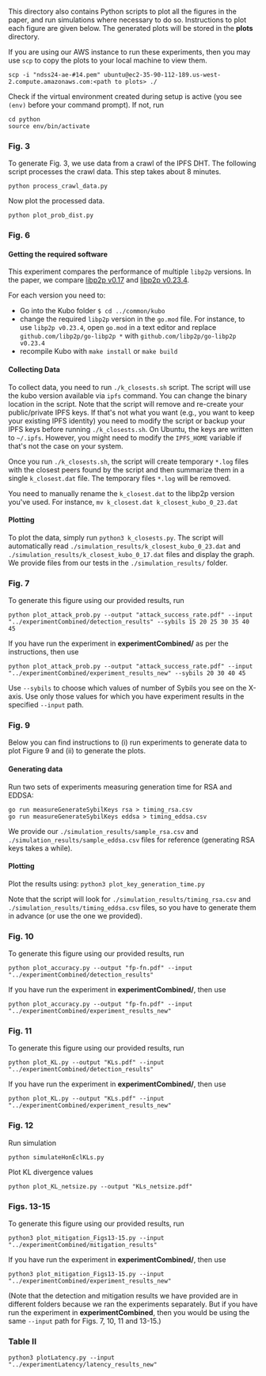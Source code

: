 This directory also contains Python scripts to plot all the figures in the paper, and run simulations where necessary to do so. Instructions to plot each figure are given below. The generated plots will be stored in the **plots** directory.

If you are using our AWS instance to run these experiments, then you may use `scp` to copy the plots to your local machine to view them.
```
scp -i "ndss24-ae-#14.pem" ubuntu@ec2-35-90-112-189.us-west-2.compute.amazonaws.com:<path to plots> ./
```

Check if the virtual environment created during setup is active (you see `(env)` before your command prompt). If not, run
```
cd python
source env/bin/activate
```
### Fig. 3
To generate Fig. 3, we use data from a crawl of the IPFS DHT. The following script processes the crawl data. This step takes about 8 minutes.
```
python process_crawl_data.py
```
Now plot the processed data.
```
python plot_prob_dist.py
```
### Fig. 6
#### Getting the required software
This experiment compares the performance of multiple `libp2p` versions. In the paper, we compare [libp2p v0.17](https://github.com/libp2p/go-libp2p/releases/tag/v0.17.0) and [libp2p v0.23.4](https://github.com/libp2p/go-libp2p/releases/tag/v0.23.4).

For each version you need to:
<!-- * download [Kubo](https://github.com/ipfs/kubo) -->
* Go into the Kubo folder `$ cd ../common/kubo`
* change the required `libp2p` version in the `go.mod` file. For instance, to use `libp2p v0.23.4`, open `go.mod` in a text editor and replace `github.com/libp2p/go-libp2p *` with `github.com/libp2p/go-libp2p v0.23.4`
* recompile Kubo with `make install` or `make build`


#### Collecting Data
To collect data, you need to run `./k_closests.sh` script. The script will use the kubo version available via `ipfs` command. You can change the binary location in the script. Note that the script will remove and re-create your public/private IPFS keys. If that's not what you want (e.g., you want to keep your existing IPFS identity) you need to modify the script or backup your IPFS keys before running `./k_closests.sh`. On Ubuntu, the keys are written to `~/.ipfs`. However, you might need to modify the `IPFS_HOME` variable if that's not the case on your system. 

Once you run `./k_closests.sh`, the script will create temporary `*.log` files with the closest peers found by the script and then summarize them in a single `k_closest.dat` file. The temporary files `*.log` will be removed. 

You need to manually rename the `k_closest.dat` to the libp2p version you've used. For instance, `mv k_closest.dat k_closest_kubo_0_23.dat`

#### Plotting
To plot the data, simply run `python3 k_closests.py`. The script will automatically read `./simulation_results/k_closest_kubo_0_23.dat` and `./simulation_results/k_closest_kubo_0_17.dat` files and display the graph. We provide files from our tests in the `./simulation_results/` folder.



### Fig. 7
To generate this figure using our provided results, run
```
python plot_attack_prob.py --output "attack_success_rate.pdf" --input "../experimentCombined/detection_results" --sybils 15 20 25 30 35 40 45
```
If you have run the experiment in **experimentCombined/** as per the instructions, then use
```
python plot_attack_prob.py --output "attack_success_rate.pdf" --input "../experimentCombined/experiment_results_new" --sybils 20 30 40 45
```
Use `--sybils` to choose which values of number of Sybils you see on the X-axis. Use only those values for which you have experiment results in the specified `--input` path.
### Fig. 9
Below you can find instructions to (i) run experiments to generate data to plot Figure 9 and (ii) to generate the plots.
#### Generating data
Run two sets of experiments measuring generation time for RSA and EDDSA:
```
go run measureGenerateSybilKeys rsa > timing_rsa.csv
go run measureGenerateSybilKeys eddsa > timing_eddsa.csv
```

We provide our `./simulation_results/sample_rsa.csv` and `./simulation_results/sample_eddsa.csv` files for reference (generating RSA keys takes a while).

#### Plotting
Plot the results using:
`python3 plot_key_generation_time.py`

Note that the script will look for `./simulation_results/timing_rsa.csv` and `./simulation_results/timing_eddsa.csv` files, so you have to generate them in advance (or use the one we provided).

### Fig. 10
To generate this figure using our provided results, run
```
python plot_accuracy.py --output "fp-fn.pdf" --input "../experimentCombined/detection_results"
```
If you have run the experiment in **experimentCombined/**, then use
```
python plot_accuracy.py --output "fp-fn.pdf" --input "../experimentCombined/experiment_results_new"
```
### Fig. 11
To generate this figure using our provided results, run
```
python plot_KL.py --output "KLs.pdf" --input "../experimentCombined/detection_results"
```
If you have run the experiment in **experimentCombined/**, then use
```
python plot_KL.py --output "KLs.pdf" --input "../experimentCombined/experiment_results_new"
```
### Fig. 12
Run simulation
```
python simulateHonEclKLs.py
```
Plot KL divergence values
```
python plot_KL_netsize.py --output "KLs_netsize.pdf"
```
### Figs. 13-15
To generate this figure using our provided results, run
```
python3 plot_mitigation_Figs13-15.py --input "../experimentCombined/mitigation_results"
```
If you have run the experiment in **experimentCombined/**, then use
```
python3 plot_mitigation_Figs13-15.py --input "../experimentCombined/experiment_results_new"
```
(Note that the detection and mitigation results we have provided are in different folders because we ran the experiments separately. But if you have run the experiment in **experimentCombined**, then you would be using the same `--input` path for Figs. 7, 10, 11 and 13-15.)
### Table II
```
python3 plotLatency.py --input "../experimentLatency/latency_results_new"
```
